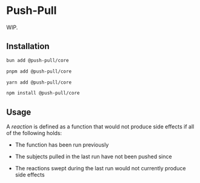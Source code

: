 # Push-Pull

WIP.

## Installation

```bash
bun add @push-pull/core
```

```bash
pnpm add @push-pull/core
```

```bash
yarn add @push-pull/core
```

```bash
npm install @push-pull/core
```

## Usage

A _reaction_ is defined as a function that would not produce side effects if all of the following holds:

- The function has been run previously

- The subjects pulled in the last run have not been pushed since

- The reactions swept during the last run would not currently produce side effects
